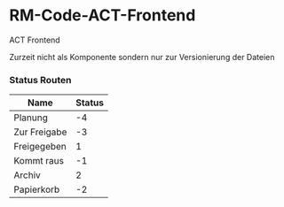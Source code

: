 # RM-Code-ACT-Frontend
ACT Frontend 

Zurzeit nicht als Komponente sondern nur zur Versionierung der Dateien

### Status Routen
Name | Status
----------------|----------
Planung      | -4
Zur Freigabe | -3
Freigegeben  |  1
Kommt raus   | -1
Archiv       |  2
Papierkorb   | -2 
